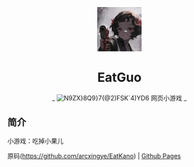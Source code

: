 <p align="center">
  <a href="https://8que.xyz/EatGuo/"><img src="https://github.com/arcxingye/EatKano/blob/main/static/image/ClickBefore.png?raw=true" width="100" height="100" alt="EatKano"></a>
</p>
<div align="center">

# EatGuo

_ ![N9ZX}8Q9}7{@2)FSK`4)YD6](https://github.com/8que/EatGuo/assets/129237146/e1f45041-dc1c-48ef-9775-b161d85ff8a6)
网页小游戏 _

</div>


## 简介

小游戏：吃掉小果儿


原码(https://github.com/arcxingye/EatKano)
|
[Github Pages](https://arcxingye.github.io/EatKano/index.html)
